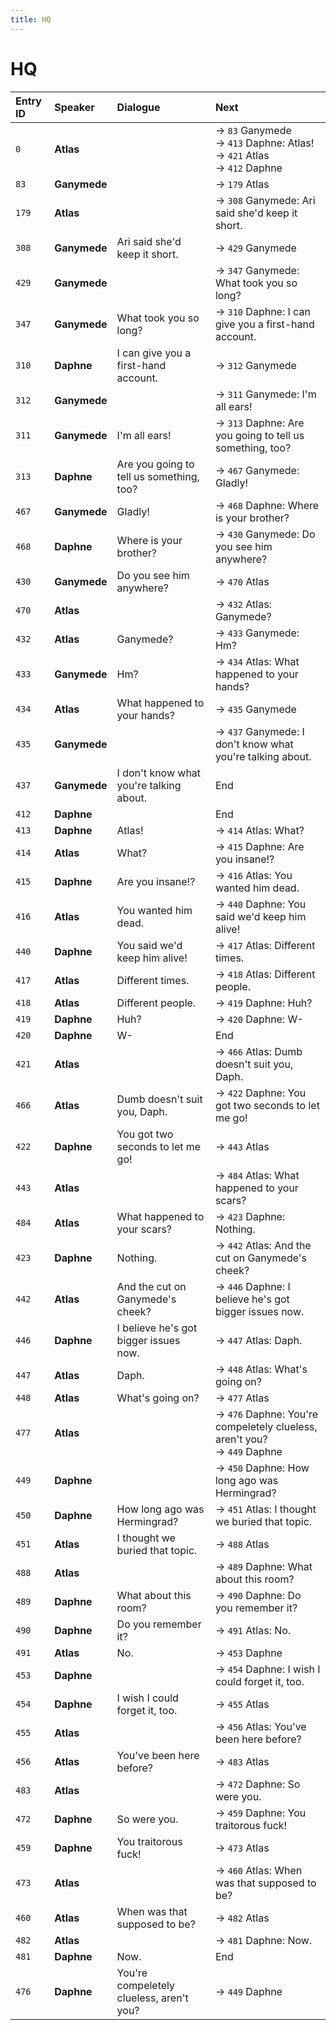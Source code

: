 ```yaml
---
title: HQ
---
```


# HQ


| Entry ID | Speaker | Dialogue | Next |
| :------- | :------ | :------- | :------------ |
| `0` | **Atlas** |  | → `83` Ganymede<br>→ `413` Daphne: Atlas\!<br>→ `421` Atlas<br>→ `412` Daphne |
| `83` | **Ganymede** |  | → `179` Atlas |
| `179` | **Atlas** |  | → `308` Ganymede: Ari said she'd keep it short\. |
| `308` | **Ganymede** | Ari said she'd keep it short\. | → `429` Ganymede |
| `429` | **Ganymede** |  | → `347` Ganymede: What took you so long? |
| `347` | **Ganymede** | What took you so long? | → `310` Daphne: I can give you a first\-hand account\. |
| `310` | **Daphne** | I can give you a first\-hand account\. | → `312` Ganymede |
| `312` | **Ganymede** |  | → `311` Ganymede: I'm all ears\! |
| `311` | **Ganymede** | I'm all ears\! | → `313` Daphne: Are you going to tell us something, too? |
| `313` | **Daphne** | Are you going to tell us something, too? | → `467` Ganymede: Gladly\! |
| `467` | **Ganymede** | Gladly\! | → `468` Daphne: Where is your brother? |
| `468` | **Daphne** | Where is your brother? | → `430` Ganymede: Do you see him anywhere? |
| `430` | **Ganymede** | Do you see him anywhere? | → `470` Atlas |
| `470` | **Atlas** |  | → `432` Atlas: Ganymede? |
| `432` | **Atlas** | Ganymede? | → `433` Ganymede: Hm? |
| `433` | **Ganymede** | Hm? | → `434` Atlas: What happened to your hands? |
| `434` | **Atlas** | What happened to your hands? | → `435` Ganymede |
| `435` | **Ganymede** |  | → `437` Ganymede: I don't know what you're talking about\. |
| `437` | **Ganymede** | I don't know what you're talking about\. | End |
| `412` | **Daphne** |  | End |
| `413` | **Daphne** | Atlas\! | → `414` Atlas: What? |
| `414` | **Atlas** | What? | → `415` Daphne: Are you insane\!? |
| `415` | **Daphne** | Are you insane\!? | → `416` Atlas: You wanted him dead\. |
| `416` | **Atlas** | You wanted him dead\. | → `440` Daphne: You said we'd keep him alive\! |
| `440` | **Daphne** | You said we'd keep him alive\! | → `417` Atlas: Different times\. |
| `417` | **Atlas** | Different times\. | → `418` Atlas: Different people\. |
| `418` | **Atlas** | Different people\. | → `419` Daphne: Huh? |
| `419` | **Daphne** | Huh? | → `420` Daphne: W\- |
| `420` | **Daphne** | W\- | End |
| `421` | **Atlas** |  | → `466` Atlas: Dumb doesn't suit you, Daph\. |
| `466` | **Atlas** | Dumb doesn't suit you, Daph\. | → `422` Daphne: You got two seconds to let me go\! |
| `422` | **Daphne** | You got two seconds to let me go\! | → `443` Atlas |
| `443` | **Atlas** |  | → `484` Atlas: What happened to your scars? |
| `484` | **Atlas** | What happened to your scars? | → `423` Daphne: Nothing\. |
| `423` | **Daphne** | Nothing\. | → `442` Atlas: And the cut on Ganymede's cheek? |
| `442` | **Atlas** | And the cut on Ganymede's cheek? | → `446` Daphne: I believe he's got bigger issues now\. |
| `446` | **Daphne** | I believe he's got bigger issues now\. | → `447` Atlas: Daph\. |
| `447` | **Atlas** | Daph\. | → `448` Atlas: What's going on? |
| `448` | **Atlas** | What's going on? | → `477` Atlas |
| `477` | **Atlas** |  | → `476` Daphne: You're compeletely clueless, aren't you?<br>→ `449` Daphne |
| `449` | **Daphne** |  | → `450` Daphne: How long ago was Hermingrad? |
| `450` | **Daphne** | How long ago was Hermingrad? | → `451` Atlas: I thought we buried that topic\. |
| `451` | **Atlas** | I thought we buried that topic\. | → `488` Atlas |
| `488` | **Atlas** |  | → `489` Daphne: What about this room? |
| `489` | **Daphne** | What about this room? | → `490` Daphne: Do you remember it? |
| `490` | **Daphne** | Do you remember it? | → `491` Atlas: No\. |
| `491` | **Atlas** | No\. | → `453` Daphne |
| `453` | **Daphne** |  | → `454` Daphne: I wish I could forget it, too\. |
| `454` | **Daphne** | I wish I could forget it, too\. | → `455` Atlas |
| `455` | **Atlas** |  | → `456` Atlas: You've been here before? |
| `456` | **Atlas** | You've been here before? | → `483` Atlas |
| `483` | **Atlas** |  | → `472` Daphne: So were you\. |
| `472` | **Daphne** | So were you\. | → `459` Daphne: You traitorous fuck\! |
| `459` | **Daphne** | You traitorous fuck\! | → `473` Atlas |
| `473` | **Atlas** |  | → `460` Atlas: When was that supposed to be? |
| `460` | **Atlas** | When was that supposed to be? | → `482` Atlas |
| `482` | **Atlas** |  | → `481` Daphne: Now\. |
| `481` | **Daphne** | Now\. | End |
| `476` | **Daphne** | You're compeletely clueless, aren't you? | → `449` Daphne |
